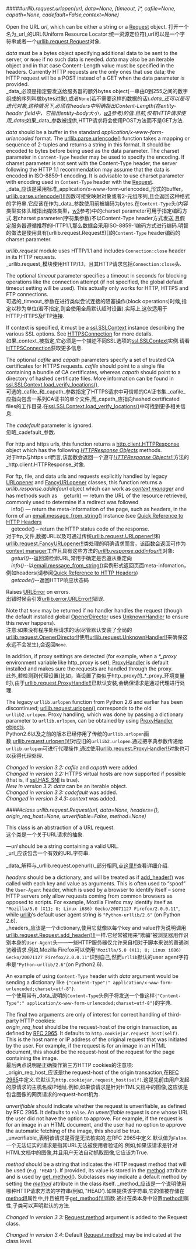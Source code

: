 #####_urllib.request.urlopen(url, data=None, [timeout, ]*, cafile=None, capath=None, cadefault=False,context=None)_

Open the URL _url_, which can be either a string or a [Request](https://docs.python.org/3/library/urllib.request.html#urllib.request.Request) object.
打开一个名为_url_的URL(Uniform Resource Locator:统一资源定位符),url可以是一个字符串或者一个[urllib.request.Request](#Request)对象.   

_data_ must be a bytes object specifying additional data to be sent to the server, or `None` if no such data is needed. _data_ may also be an iterable object and in that case Content-Length value must be specified in the headers. Currently HTTP requests are the only ones that use data; the HTTP request will be a POST instead of a GET when the data parameter is provided.  
_data_必须是指定要发送给服务器的额外bytes object(一串由0到255之间的数字组成的序列叫做bytes对象),或者`None`(若不需要这样的数据的话)._data_还可以是可迭代对象,这种情况下,必须在headers中明确指出Content-Length(在entity-header field中，它指出entity-body大小，[w3](http://www.w3.org/Protocols/rfc2616/rfc2616-sec14.html)参考)的值.目前,仅有HTTP请求使用_data_;如果_data_参数被提供,HTTP请求将会使用POST方法而不是GET方法.  

_data_ should be a buffer in the standard _application/x-www-form-urlencoded_ format. The [urllib.parse.urlencode()](https://docs.python.org/3/library/urllib.parse.html#urllib.parse.urlencode) function takes a mapping or sequence of 2-tuples and returns a string in this format. It should be encoded to bytes before being used as the data parameter. The charset parameter in `Content-Type` header may be used to specify the encoding. If charset parameter is not sent with the Content-Type header, the server following the HTTP 1.1 recommendation may assume that the data is encoded in ISO-8859-1 encoding. It is advisable to use charset parameter with encoding used in `Content-Type` header with the [Request](https://docs.python.org/3/library/urllib.request.html#urllib.request.Request).  
_data_应该是采用标准_application/x-www-form-urlencoded_形式的buffer。 [urllib.parse.urlencode()!!]()函数可接受映射对象或者2-元组序列,且会返回这种格式的字符串.它应该在作为_data_参数使用前被编码为bytes.在`Content-Type`头(内容类型实体头域指出媒体类型，[w3](http://www.w3.org/Protocols/rfc2616/rfc2616-sec14.html)参考)中的charset parameter可用于指定编码方式.若charset parameter(字符集参数)不以Content-Type header方式发送,且假定服务器遵循推荐的HTTP1.1,那么数据会采用ISO-8859-1编码方式进行编码.明智的做法是使用具有[urllib.request.Request!!)[]的`Content-Type` header编码的charset parameter.  

_urllib.request_ module uses HTTP/1.1 and includes `Connection:close` header in its HTTP requests.  
_urllib.request_模块使用HTTP/1.1，且其HTTP请求包括`Connection:close`头.  

The optional _timeout_ parameter specifies a timeout in seconds for blocking operations like the connection attempt (if not specified, the global default timeout setting will be used). This actually only works for HTTP, HTTPS and FTP connections.  
可选的_timeout_参数在进行类似尝试连接的阻塞操作(block operations)时候,指定以秒为单位(若不指定,则会使用全局默认超时设置).实际上,这仅适用于HTTP,HTTPS及FTP连接.   

If context is specified, it must be a [ssl.SSLContext](https://docs.python.org/3/library/ssl.html#ssl.SSLContext)  instance describing the various SSL options. See [HTTPSConnection](https://docs.python.org/3/library/http.client.html#http.client.HTTPSConnection) for more  details.  
如果_context_被指定,它必须是一个描述不同SSL选项的[ssl.SSLContext](https://docs.python.org/3/library/ssl.html#ssl.SSLContext)实例.请看[HTTPSConnection](https://docs.python.org/3/library/http.client.html#http.client.HTTPSConnection)获取更多信息.  

The optional _cafile_ and _capath_ parameters specify a set of trusted CA certificates for HTTPS requests. _cafile_ should point to a single file containing a bundle of CA certificates, whereas _capath_ should point to a directory of hashed certificate files. More information can be found in [ssl.SSLContext.load_verify_locations()](https://docs.python.org/3/library/ssl.html#ssl.SSLContext.load_verify_locations).  
可选的_cafile_和_capath_参数指定了HTTPS请求中可信赖的CA证书集._cafile_应指向包含一系列CA证书的单个文件,而_capath_应指向hashed certificated files的工作目录.在[ssl.SSLContext.load_verify_locations()](https://docs.python.org/3/library/ssl.html#ssl.SSLContext.load_verify_locations)中可找到更多相关信息.  

The _cadefault_ parameter is ignored.  
忽略_cadefault_参数.  

For http and https urls, this function returns a [http.client.HTTPResponse](https://docs.python.org/3/library/http.client.html#http.client.HTTPResponse) object which has the following [_HTTPResponse Objects_](https://docs.python.org/3/library/http.client.html#httpresponse-objects) methods.   
对于http与https url而言,该函数会返回一个遵守[_HTTPResponse Objects_!!]()方法的_http.client.HTTPResponse_对象.  

For ftp, file, and data urls and requests explicitly handled by legacy [URLopener](https://docs.python.org/3/library/urllib.request.html#urllib.request.URLopener) and [FancyURLopener](https://docs.python.org/3/library/urllib.request.html#urllib.request.FancyURLopener) classes, this function returns a _urllib.response.addinfourl_ object which can work as [_context manager_](https://docs.python.org/3/glossary.html#term-context-manager) and has methods such as
　geturl() — return the URL of the resource retrieved, commonly used to determine if a redirect was followed  
　info() — return the meta-information of the page, such as headers, in the form of an [email.message_from_string()](https://docs.python.org/3/library/email.parser.html#email.message_from_string) instance (see [Quick Reference to HTTP Headers](http://www.cs.tut.fi/~jkorpela/http.html)  
　getcode() – return the HTTP status code of the response.  
对于ftp,文件,数据URL以及可通过传统[urllib.request.URLopener!!]()和[urllib.request.FancyURLopener!!]()类处理的明确请求而言，该函数会返回可作为[context manager](https://docs.python.org/3/glossary.html#term-context-manager)工作且具有这些方法的[_urllib.response.addinfourl_!!]()对象:  
　_geturl()_--返回源检索URL,常用于确定是否遵从重定向  
　_info()_--以[email.message_from_string()](https://docs.python.org/3/library/email.parser.html#email.message_from_string)实例形式返回页面meta-infomation，例如headers(请参阅[Quick Reference to HTTP Headers](http://www.cs.tut.fi/~jkorpela/http.html))  
　_getcode()_--返回HTTP响应状态码  

Raises [URLError](https://docs.python.org/3/library/urllib.error.html#urllib.error.URLError) on errors.  
出错时候会引发[urllib.error.URLError!!]()错误.  

Note that `None` may be returned if no handler handles the request (though the default installed global [OpenerDirector](https://docs.python.org/3/library/urllib.request.html#urllib.request.OpenerDirector) uses [UnknownHandler](https://docs.python.org/3/library/urllib.request.html#urllib.request.UnknownHandler) to ensure this never happens).  
注意:如果没有程序处理请求的话(尽管默认安装了全局的[urllib.request.OpenerDirector!!]()使用[urllib.request.UnknownHandler!!]()来确保这永远不会发生),会返回`None`.  

In addition, if proxy settings are detected (for example, when a _*\_proxy_ environment variable like http\_proxy is set), [ProxyHandler](https://docs.python.org/3/library/urllib.request.html#urllib.request.ProxyHandler) is default installed and makes sure the requests are handled through the proxy.  
此外,若检测到代理设置(比如，当设置了类似于http\_proxy的_*\_proxy_环境变量时),由于[urllib.request.ProxyHandle!!]()已默认安装,会确保请求是通过代理进行处理.   

The legacy `urllib.urlopen` function from Python 2.6 and earlier has been discontinued; [urllib.request.urlopen()](https://docs.python.org/3/library/urllib.request.html#urllib.request.urlopen) corresponds to the old `urllib2.urlopen`. Proxy handling, which was done by passing a dictionary parameter to `urllib.urlopen`, can be obtained by using [ProxyHandler objects](https://docs.python.org/3/library/urllib.request.html#urllib.request.ProxyHandler).  
Python2.6以及之前的版本已经停用了传统的`urllib.urlopen`函数;[urllib.request.urlopen()!!]()对应旧的`urllib2.urlopen`.通过把字典参数传递给`urllib.urlopen`可进行代理操作,通过使用[urllib.request.ProxyHandler!!]()对象也可以获得代理处理.  

_Changed in version 3.2:_ _cafile_ and _capath_ were added.  
_Changed in version 3.2:_ HTTPS virtual hosts are now supported if possible (that is, if [ssl.HAS_SNI](https://docs.python.org/3/library/ssl.html#ssl.HAS_SNI) is true).   
_New in version 3.2:_ _data_ can be an iterable object.  
_Changed in version 3.3:_ _cadefault_ was added.  
_Changed in version 3.4.3:_ _context_ was added.  

#####<a id="Request">_class urllib.request.Request(url, data=None, headers={}, origin_req_host=None, unverifiable=False, method=None)_</a>

This class is an abstraction of a URL request.  
这个类是一个关于URL请求的抽象.  

—_url_ should be a string containing a valid URL.  
_url_应该包含一个有效的URL字符串.  

_data_解释与_urllib.request.openurl()_部分相同,点[这里!!]()查看详细介绍.  

_headers_ should be a dictionary, and will be treated as if [add_header()](https://docs.python.org/3/library/urllib.request.html#urllib.request.Request.add_header) was called with each key and value as arguments. This is often used to “spoof” the `User-Agent` header, which is used by a browser to identify itself – some HTTP servers only allow requests coming from common browsers as opposed to scripts. For example, Mozilla Firefox may identify itself as `"Mozilla/5.0 (X11; U; Linux i686) Gecko/20071127 Firefox/2.0.0.11"`, while [urllib](https://docs.python.org/3/library/urllib.html#module-urllib)‘s default user agent string is `"Python-urllib/2.6"` (on Python 2.6).  
_headers_应该是一个dictionary,使用它就像以每个key and value作为说明调用[urllib.request.Request.add_header()!!]()一样.它经常被用来“欺骗”被浏览器用作识别本身的`User-Agent`头——一些HTTP服务器仅允许来自相对于脚本来说的普通浏览器请求.例如,Mozilla Firefox可以使用`"Mozilla/5.0 (X11; U; Linux i686) Gecko/20071127 Firefox/2.0.0.11"`识别自己,然而`urllib`默认的user agent字符串是`"Python-urllib/2.6"`(on Python2.6).  

An example of using `Content-Type` header with _data_ argument would be sending a dictionary like `{"Content-Type":" application/x-www-form-urlencoded;charset=utf-8"}`.  
一个使用带有_data_说明的`Content-Type`头例子将发送一个像这样`{"Content-Type":" application/x-www-form-urlencoded;charset=utf-8"}`的字典.  

The final two arguments are only of interest for correct handling of third-party HTTP cookies:  
_origin\_req\_host_ should be the request-host of the origin transaction, as defined by [RFC 2965](http://tools.ietf.org/html/rfc2965.html). It defaults to `http.cookiejar.request_host(self)`. This is the host name or IP address of the original request that was initiated by the user. For example, if the request is for an image in an HTML document, this should be the request-host of the request for the page containing the image.  
最后两点说明是正确操作第三方HTTP cookies的注意项:  
_origin\_req\_host_应该是the request-host of the origin transaction,在[RFC 2965](http://tools.ietf.org/html/rfc2965.html)中定义.它默认为`http.cookiejar.request_host(self)`.这是先前由用户发起的原请求的主机名或IP地址.例如,如果该请求是针对HTML文档中的图像,这应该是包含图像的网页请求的request-host机为.  

_unverifiable_ should indicate whether the request is unverifiable, as defined by RFC 2965. It defaults to `False`. An _unverifiable_ request is one whose URL the user did not have the option to approve. For example, if the request is for an image in an HTML document, and the user had no option to approve the automatic fetching of the image, this should be true.  
_unverifiable_表明该请求是否是无法核实的,在RFC 2965中定义.默认值为`False`.一个无法证实的请求是指其URL无法被使用者验证的.例如,如果该请求是针对HTML文档中的图像,并且用户无法自动抓取图像,它应该为True.  

_method_ should be a string that indicates the HTTP request method that will be used (e.g. `'HEAD'`). If provided, its value is stored in the [method](https://docs.python.org/3/library/urllib.request.html#urllib.request.Request.method) attribute and is used by [get_method()](https://docs.python.org/3/library/urllib.request.html#urllib.request.Request.get_method). Subclasses may indicate a default method by setting the [_method_](https://docs.python.org/3/library/urllib.request.html#urllib.request.Request.method) attribute in the class itself.
_method_应该是一个说明使用哪种HTTP请求方法的字符串(例如,`'HEAD').如果提供该字符串,它的值被存储在[method!!]()属性中,并且被用于[get_method()!!]()函数.通过在类本身中设置[method!!]()属性,子类可以声明默认的方法.  

_Changed in version 3.3:_ [Request.method](https://docs.python.org/3/library/urllib.request.html#urllib.request.Request.method) argument is added to the Request class.

_Changed in version 3.4_: Default [Request.method](https://docs.python.org/3/library/urllib.request.html#urllib.request.Request.method) may be indicated at the class level.
